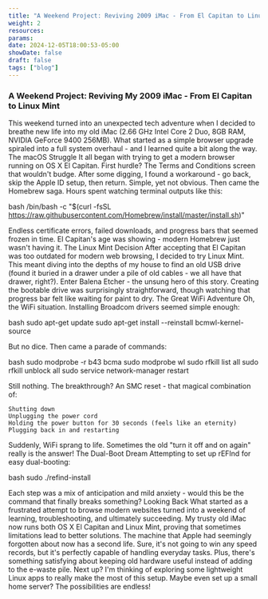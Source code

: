 ```yaml
---
title: "A Weekend Project: Reviving 2009 iMac - From El Capitan to Linux Mint"
weight: 2
resources:
params:
date: 2024-12-05T18:00:53-05:00
showDate: false
draft: false
tags: ["blog"]
---
```


### A Weekend Project: Reviving My 2009 iMac - From El Capitan to Linux Mint
This weekend turned into an unexpected tech adventure when I decided to breathe new life into my old iMac (2.66 GHz Intel Core 2 Duo, 8GB RAM, NVIDIA GeForce 9400 256MB). What started as a simple browser upgrade spiraled into a full system overhaul - and I learned quite a bit along the way.
The macOS Struggle
It all began with trying to get a modern browser running on OS X El Capitan. First hurdle? The Terms and Conditions screen that wouldn't budge. After some digging, I found a workaround - go back, skip the Apple ID setup, then return. Simple, yet not obvious. Then came the Homebrew saga. Hours spent watching terminal outputs like this:

bash
/bin/bash -c "$(curl -fsSL https://raw.githubusercontent.com/Homebrew/install/master/install.sh)"

Endless certificate errors, failed downloads, and progress bars that seemed frozen in time. El Capitan's age was showing - modern Homebrew just wasn't having it.
The Linux Mint Decision
After accepting that El Capitan was too outdated for modern web browsing, I decided to try Linux Mint. This meant diving into the depths of my house to find an old USB drive (found it buried in a drawer under a pile of old cables - we all have that drawer, right?). Enter Balena Etcher - the unsung hero of this story. Creating the bootable drive was surprisingly straightforward, though watching that progress bar felt like waiting for paint to dry.
The Great WiFi Adventure
Oh, the WiFi situation. Installing Broadcom drivers seemed simple enough:

bash
sudo apt-get update
sudo apt-get install --reinstall bcmwl-kernel-source

But no dice. Then came a parade of commands:

bash
sudo modprobe -r b43 bcma
sudo modprobe wl
sudo rfkill list all
sudo rfkill unblock all
sudo service network-manager restart

Still nothing. The breakthrough? An SMC reset - that magical combination of:

    Shutting down
    Unplugging the power cord
    Holding the power button for 30 seconds (feels like an eternity)
    Plugging back in and restarting

Suddenly, WiFi sprang to life. Sometimes the old "turn it off and on again" really is the answer!
The Dual-Boot Dream
Attempting to set up rEFInd for easy dual-booting:

bash
sudo ./refind-install

Each step was a mix of anticipation and mild anxiety - would this be the command that finally breaks something?
Looking Back
What started as a frustrated attempt to browse modern websites turned into a weekend of learning, troubleshooting, and ultimately succeeding. My trusty old iMac now runs both OS X El Capitan and Linux Mint, proving that sometimes limitations lead to better solutions. The machine that Apple had seemingly forgotten about now has a second life. Sure, it's not going to win any speed records, but it's perfectly capable of handling everyday tasks. Plus, there's something satisfying about keeping old hardware useful instead of adding to the e-waste pile. Next up? I'm thinking of exploring some lightweight Linux apps to really make the most of this setup. Maybe even set up a small home server? The possibilities are endless!

